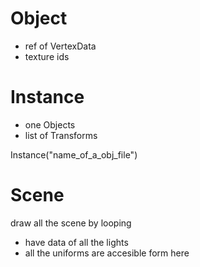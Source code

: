 # Object

- ref of VertexData
- texture ids

# Instance

- one Objects
- list of Transforms


Instance("name_of_a_obj_file")



# Scene

draw all the scene by looping


- have data of all the lights
- all the uniforms are accesible form here
